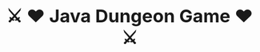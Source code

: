 <!DOCTYPE html>
<html>
<head>
<style>
  h1 {
    text-align: center;
    font-size: 36px;
  }
</style>
</head>
<body>
<h1>⚔️ ♥️ Java Dungeon Game ♥️ ⚔️</h1>
</body>
</html>
